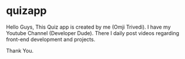 # quizapp

Hello Guys, This Quiz app is created by me (Omji Trivedi).
I have my Youtube Channel (Developer Dude). There I daily post videos regarding front-end development and projects.

Thank You.
